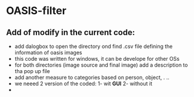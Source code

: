 # OASIS-filter
## Add of modify in the current code:
- add dalogbox to open the directory ond find .csv file defining the information of oasis images
- this code was written for windows, it can be develope for other OSs
- for both directories (image source and final image) add a description to tha pop up file 
- add another measure to categories based on person, object, . ..
- we neeed 2 version of the coded: 1- wit **GUI** 2- without it 
-

